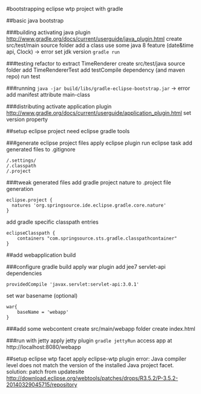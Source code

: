 #bootstrapping eclipse wtp project with gradle

##basic java bootstrap

###building
activating java plugin http://www.gradle.org/docs/current/userguide/java_plugin.html
create src/test/main source folder
add a class
use some java 8 feature (date&time api, Clock) -> error
set jdk version
`gradle run`

###testing
refactor to extract TimeRenderer
create src/test/java source folder
add TimeRendererTest
add testCompile dependency (and maven repo)
run test


###running
`java -jar build/libs/gradle-eclipse-bootstrap.jar` -> error
add manifest attribute main-class

###distributing
activate application plugin http://www.gradle.org/docs/current/userguide/application_plugin.html
set version property

##setup eclipse project
need eclipse gradle tools

###generate eclipse project files
apply eclipse plugin
run eclipse task 
add generated files to .gitignore
```
/.settings/
/.classpath
/.project
```

###tweak generated files
add gradle project nature to .project file generation
```
eclipse.project {
  natures 'org.springsource.ide.eclipse.gradle.core.nature'
}
```
add gradle specific classpath entries
```
eclipseClasspath {
	containers "com.springsource.sts.gradle.classpathcontainer"
}
```

##add webapplication build

###configure gradle build
apply war plugin
add jee7 servlet-api dependencies
```
providedCompile 'javax.servlet:servlet-api:3.0.1'
```
set war basename (optional)
```
war{
	baseName = 'webapp'
}
```

###add some webcontent
create src/main/webapp folder
create index.html

###run with jetty
apply jetty plugin
`gradle jettyRun`
access app at http://localhost:8080/webapp

##setup eclipse wtp facet
apply eclipse-wtp plugin
error: Java compiler level does not match the version of the installed Java project facet.	
solution: patch from updatesite http://download.eclipse.org/webtools/patches/drops/R3.5.2/P-3.5.2-20140329045715/repository





